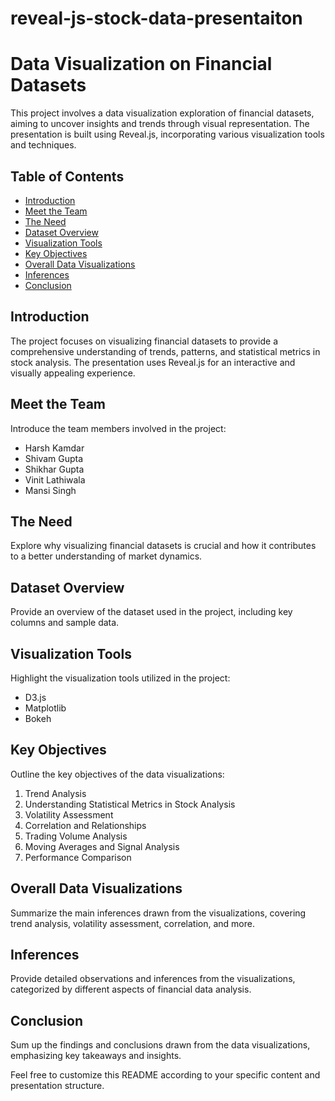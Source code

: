 # reveal-js-stock-data-presentaiton
# Data Visualization on Financial Datasets

This project involves a data visualization exploration of financial datasets, aiming to uncover insights and trends through visual representation. The presentation is built using Reveal.js, incorporating various visualization tools and techniques.

## Table of Contents
- [Introduction](#introduction)
- [Meet the Team](#meet-the-team)
- [The Need](#the-need)
- [Dataset Overview](#dataset-overview)
- [Visualization Tools](#visualization-tools)
- [Key Objectives](#key-objectives)
- [Overall Data Visualizations](#overall-data-visualizations)
- [Inferences](#inferences)
- [Conclusion](#conclusion)

## Introduction
The project focuses on visualizing financial datasets to provide a comprehensive understanding of trends, patterns, and statistical metrics in stock analysis. The presentation uses Reveal.js for an interactive and visually appealing experience.

## Meet the Team
Introduce the team members involved in the project:

- Harsh Kamdar
- Shivam Gupta
- Shikhar Gupta
- Vinit Lathiwala
- Mansi Singh

## The Need
Explore why visualizing financial datasets is crucial and how it contributes to a better understanding of market dynamics.

## Dataset Overview
Provide an overview of the dataset used in the project, including key columns and sample data.

## Visualization Tools
Highlight the visualization tools utilized in the project:

- D3.js
- Matplotlib
- Bokeh

## Key Objectives
Outline the key objectives of the data visualizations:

1. Trend Analysis
2. Understanding Statistical Metrics in Stock Analysis
3. Volatility Assessment
4. Correlation and Relationships
5. Trading Volume Analysis
6. Moving Averages and Signal Analysis
7. Performance Comparison

## Overall Data Visualizations
Summarize the main inferences drawn from the visualizations, covering trend analysis, volatility assessment, correlation, and more.

## Inferences
Provide detailed observations and inferences from the visualizations, categorized by different aspects of financial data analysis.

## Conclusion
Sum up the findings and conclusions drawn from the data visualizations, emphasizing key takeaways and insights.

Feel free to customize this README according to your specific content and presentation structure.
